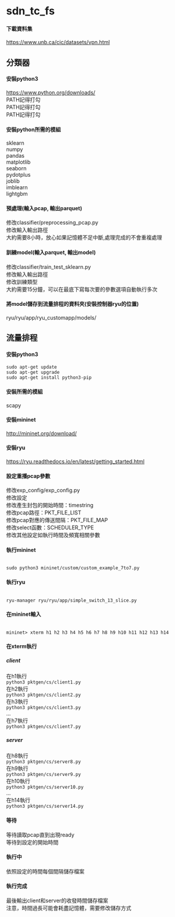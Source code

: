 #  sdn_tc_fs

#### 下載資料集  
https://www.unb.ca/cic/datasets/vpn.html  
  
## 分類器
  
#### 安裝python3 

https://www.python.org/downloads/  
PATH記得打勾  
PATH記得打勾  
PATH記得打勾  

#### 安裝python所需的模組  
sklearn  
numpy  
pandas  
matplotlib  
seaborn  
pydotplus  
joblib  
imblearn  
lightgbm  

#### 預處理(輸入pcap, 輸出parquet)  
修改classifier/preprocessing_pcap.py  
修改輸入輸出路徑  
大約需要8小時，放心如果記憶體不足中斷,處理完成的不會重複處理  

#### 訓練model(輸入parquet, 輸出model)  
修改classifier/train_test_sklearn.py  
修改輸入輸出路徑  
修改訓練類型  
大約需要15分鐘，可以在最底下寫每次要的參數選項自動執行多次  

#### 將model儲存到流量排程的資料夾(安裝控制器ryu的位置)
ryu/ryu/app/ryu_customapp/models/


## 流量排程

#### 安裝python3

<code>sudo apt-get update</code>  
<code>sudo apt-get upgrade</code>  
<code>sudo apt-get install python3-pip</code>  


#### 安裝所需的模組  
scapy

#### 安裝mininet
http://mininet.org/download/

#### 安裝ryu  
https://ryu.readthedocs.io/en/latest/getting_started.html

#### 設定重播pcap參數  
修改exp_config/exp_config.py  
修改設定  
修改產生封包的開始時間：timestring  
修改pcap路徑：PKT_FILE_LIST  
修改pcap對應的傳送間隔：PKT_FILE_MAP  
修改select函數：SCHEDULER_TYPE  
修改其他設定如執行時間及頻寬相關參數  
  
#### 執行mininet  
<code>
sudo python3 mininet/custom/custom_example_7to7.py  
</code>  

#### 執行ryu  
<code>
ryu-manager ryu/ryu/app/simple_switch_13_slice.py  
</code>  
  
#### 在mininet輸入  
<code>
mininet> xterm h1 h2 h3 h4 h5 h6 h7 h8 h9 h10 h11 h12 h13 h14  
</code>  
  
#### 在xterm執行 
##### client
在h1執行  
<code>python3 pktgen/cs/client1.py</code>  
在h2執行  
<code>python3 pktgen/cs/client2.py</code>  
在h3執行  
<code>python3 pktgen/cs/client3.py</code>  
...  
在h7執行  
<code>python3 pktgen/cs/client7.py</code>  
##### server
在h8執行  
<code>python3 pktgen/cs/server8.py</code>  
在h9執行  
<code>python3 pktgen/cs/server9.py</code>  
在h10執行  
<code>python3 pktgen/cs/server10.py</code>  
...  
在h14執行  
<code>python3 pktgen/cs/server14.py</code>  
  
#### 等待
等待讀取pcap直到出現ready  
等待到設定的開始時間  
  
#### 執行中  
依照設定的時間每個間隔儲存檔案  

#### 執行完成  
最後輸出client和server的收發時間儲存檔案  
注意，時間過長可能會耗盡記憶體，需要修改儲存方式  
